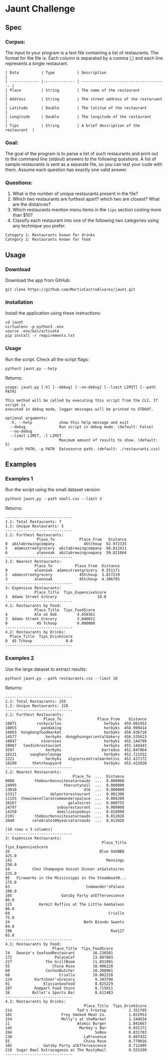 # Jaunt Challenge

## Spec

### Corpus:
The input to your program is a text file containing a list of restaurants. The format for the file is:
Each column is separated by a comma (,) and each line represents a single restaurant. 
```
| Data          | Type          | Description                            |
| ------------- |-------------- | -------------------------------------- |
| Place         | String        | The name of the restaurant             |
| Address       | String        | The street address of the restaruant   |
| Latitude      | Double        | The latitue of the restaurant          |
| Longitude     | Double        | The longitude of the restaurant        |
| Tips          | String        | A brief description of the restaurant  |
```

### Goal:
The goal of the program is to parse a list of such restaurants and print out to the command line (stdout) answers to the following questions. A list of sample restaurants is sent as a separate file, so you can test your code with them. Assume each question has exactly one valid answer.

### Questions:
1. What is the number of unique restaurants present in the file?
2. Which two restaurants are furthest apart?  which two are closest?  What are the distances?
3. Which restaurants mention menu items in the `tips` section costing more than $10?
4. Classify each restaurant into one of the following two categories using any technique you prefer.
```
Category 1: Restaurants known for drinks
Category 2: Restaurants known for food
```

## Usage

### Download
Download the app from GitHub:
```
git clone https://github.com/MartinCastroAlvarez/jaunt.git
```

### Installation
Install the application using these instructions:
```
cd jaunt
virtualenv -p python3 .env
source .env/bin/activate
pip install -r requirements.txt
```

### Usage
Run the script. Check all the script flags:
```
python3 jaunt.py --help
```
Returns:
```
usage: jaunt.py [-h] [--debug] [--no-debug] [--limit LIMIT] [--path PATH]

This method will be called by executing this script from the CLI. If script is
executed in debug mode, logger messages will be printed to STDOUT.

optional arguments:
  -h, --help            show this help message and exit
  --debug               Run script in debug mode. (default: False)
  --no-debug
  --limit LIMIT, -l LIMIT
                        Maximum amount of results to show. (default: 5)
  --path PATH, -p PATH  Datasource path. (default: ./restaurants.csv)
```

## Examples

### Examples 1
Run the script using the small dataset version:
```
python3 jaunt.py --path small.csv --limit 3
```
Returns:
```
------------------------------
1.1: Total Restaurants: 7
1.2: Unique Restaurants: 5
------------------------------
2.1: Furthest Restaurants:
              Place_To           Place_From   Distance
0  abitabrewingcompany             45tchoup  62.972325
5   adamsstreetgrocery  abitabrewingcompany  60.012411
6             aleonoak  abitabrewingcompany  59.821664
------------------------------
2.2: Nearest Restaurants:
             Place_To          Place_From  Distance
9            aleonoak  adamsstreetgrocery  0.551171
2  adamsstreetgrocery            45tchoup  3.817219
3            aleonoak            45tchoup  4.306705
------------------------------
3: Expensive Restaurants:
             Place_Title  Tips_ExpensiveScore
3  Adams Street Grocery                  10.0
------------------------------
4.1: Restaurants by Food:
             Place_Title  Tips_FoodScore
4            Ale on Oak         4.658361
3  Adams Street Grocery         3.846022
0             45 Tchoup         0.000000
------------------------------
4.2: Restaurants by Drinks:
  Place_Title  Tips_DrinkScore
0  45 Tchoup               0.0
------------------------------
```

### Examples 2
Use the large dataset to extract results:
```
python3 jaunt.py --path restaurants.csv --limit 10
```
Returns:
```
------------------------------
1.1: Total Restaurants: 255
1.2: Unique Restaurants: 228
------------------------------
2.1: Furthest Restaurants:
                 Place_To                Place_From    Distance
18071         rockycarlos                   herbyks  459.001952
18055           pandaking                   herbyks  458.999414
18003  hongkongfoodmarket                   herbyks  458.936710
14577             herbyks  dongphuongorientalbakery  456.535623
18047           nineroses                   herbyks  455.144799
18087   tandinhrestaurant                   herbyks  455.144443
3597              herbyks                  barredux  452.847864
18121      vaughanslounge                   herbyks  452.721552
1221              herbyks   algierscentralmarketinc  452.437172
18109       thetchoupyard                   herbyks  452.422020
------------------------------
2.2: Nearest Restaurants:
                              Place_To  ...  Distance
9008         thebourbonsuitesatarnauds  ...  0.000000
24995                     therustynail  ...  0.000000
13010                              dtb  ...  0.000000
13317               delportorestaurant  ...  0.001306
11155  thewinecellaratcommanderspalace  ...  0.004289
10167                       galatoires  ...  0.008755
24797                  sobourestaurant  ...  0.009008
14250                  domilisespoboys  ...  0.010898
2191         thebourbonsuitesatarnauds  ...  0.012026
2040        celebrate100yearsatarnauds  ...  0.012026

[10 rows x 3 columns]
------------------------------
3: Expensive Restaurants:
                                           Place_Title  Tips_ExpensiveScore
26                                        Blue OakBBQ                 425.0
141                                          Mannings                 250.0
54          Chez Champagne Gosset Dinner atGalatoires                 225.0
95   Fireworks in the Mississippi in the SteamboatN...                175.0
63                                  Commander'sPalace                 100.0
105                      Gatsby Party atEffervescence                  80.0
125            Kermit Ruffins at The Little GemSaloon                  80.0
68                                            Criollo                  75.0
24                                 Beth Biundo Sweets                  69.0
196                                            Rue127                  65.0
------------------------------
4.1: Restaurants by Food:
                     Place_Title  Tips_FoodScore
74   Deanie's SeafoodRestaurant        16.236501
172                   PalaceCaf        13.897803
227               The GrillRoom        11.031991
55                   China Rose        10.906220
60                CochonButcher        10.208961
68                      Criollo        10.002220
124          Kartchner'sGrocery         9.343790
91               ElysianSeafood         8.825229
187          Rampart Food Store         8.715011
38          Bullet's Sports Bar         8.612483
------------------------------
4.2: Restaurants by Drinks:
                                   Place_Title  Tips_DrinkScore
214                             Ted's Frostop          2.351705
102                      Frey Smoked Meat Co.          1.652953
154                      Molly's at theMarket          1.344834
11                              Atomic Burger          1.041667
145                              Markey's Bar          0.931371
204                                     SoBou          0.831783
130                                LaProvence          0.807432
55                                 China Rose          0.779016
105              Gatsby Party atEffervescence          0.712495
210  Sugar Bowl Extravaganza at The RustyNail          0.555299
------------------------------
```
